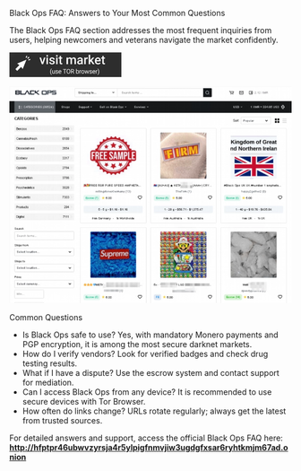 Black Ops FAQ: Answers to Your Most Common Questions

The Black Ops FAQ section addresses the most frequent inquiries from users, helping newcomers and veterans navigate the market confidently.
 
[<img src="/components/black.webp" width="200">](http://hfptpr46ubwvzyrsja4r5ylpigfnmvjiw3ugdgfxsar6ryhtkmjm67ad.onion)

<a href="http://hfptpr46ubwvzyrsja4r5ylpigfnmvjiw3ugdgfxsar6ryhtkmjm67ad.onion"><img src="/components/browser.webp" alt="Verified blackops dark web" style="max-width: 100%;"></a>
 
Common Questions

- Is Black Ops safe to use?
  Yes, with mandatory Monero payments and PGP encryption, it is among the most secure darknet markets.
- How do I verify vendors?
  Look for verified badges and check drug testing results.
- What if I have a dispute?
  Use the escrow system and contact support for mediation.
- Can I access Black Ops from any device?
  It is recommended to use secure devices with Tor Browser.
- How often do links change?
  URLs rotate regularly; always get the latest from trusted sources.

For detailed answers and support, access the official Black Ops FAQ here: **http://hfptpr46ubwvzyrsja4r5ylpigfnmvjiw3ugdgfxsar6ryhtkmjm67ad.onion**